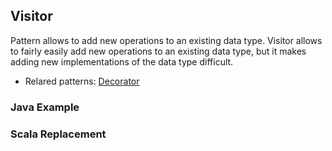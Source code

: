 ## Visitor

Pattern allows to add new operations to an existing data type. Visitor allows to fairly easily add new operations to an existing data type, but it makes adding new implementations of the data type difficult.
 - Relared patterns: [Decorator](https://github.com/OndrejKucera/knowledge_design_patterns/blob/master/Decorator.md)
 
### Java Example

### Scala Replacement

